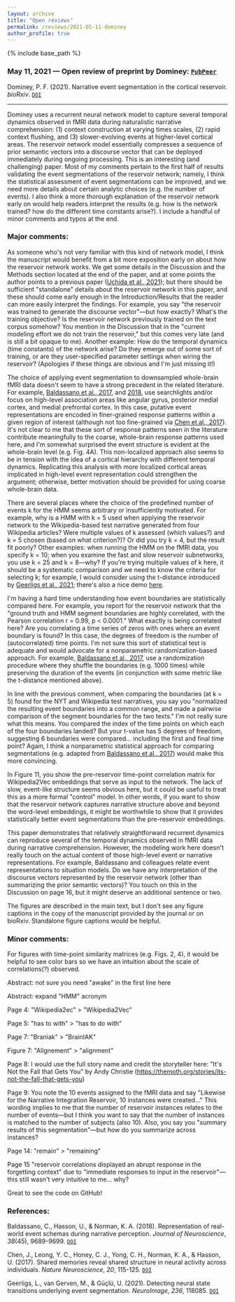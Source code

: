 ```yaml
---
layout: archive
title: "Open reviews"
permalink: /reviews/2021-05-11-dominey
author_profile: true
---
```


{% include base_path %}

### May 11, 2021 &mdash; Open review of preprint by Dominey: [`PubPeer`](https://pubpeer.com/publications/92952EA83F09F32F080C5D193EB132#1)
Dominey, P. F. (2021). Narrative event segmentation in the cortical reservoir. *bioRxiv*. [`DOI`](https://doi.org/10.1101/2021.04.23.441090)

---

Dominey uses a recurrent neural network model to capture several temporal dynamics observed in fMRI data during naturalistic narrative comprehension: (1) context construction at varying times scales, (2) rapid context flushing, and (3) slower-evolving events at higher-level cortical areas. The reservoir network model essentially compresses a sequence of prior semantic vectors into a discourse vector that can be deployed immediately during ongoing processing. This is an interesting (and challenging) paper. Most of my comments pertain to the first half of results validating the event segmentations of the reservoir network; namely, I think the statistical assessment of event segmentations can be improved, and we need more details about certain analytic choices (e.g. the number of events). I also think a more thorough explanation of the reservoir network early on would help readers interpret the results (e.g. how is the network trained? how do the different time constants arise?). I include a handful of minor comments and typos at the end.

### Major comments:

As someone who's not very familiar with this kind of network model, I think the manuscript would benefit from a bit more exposition early on about how the reservoir network works. We get some details in the Discussion and the Methods section located at the end of the paper, and at some points the author points to a previous paper ([Uchida et al., 2021](https://doi.org/10.1162/nol_a_00026)); but there should be sufficient "standalone" details about the reservoir network in this paper, and these should come early enough in the Introduction/Results that the reader can more easily interpret the findings. For example, you say "the reservoir was trained to generate the discourse vector"—but how exactly? What's the training objective? Is the reservoir network previously trained on the text corpus somehow? You mention in the Discussion that in the "current modeling effort we do not train the reservoir," but this comes very late (and is still a bit opaque to me). Another example: How do the temporal dynamics (time constants) of the network arise? Do they emerge out of some sort of training, or are they user-specified parameter settings when wiring the reservoir? (Apologies if these things are obvious and I'm just missing it!)

The choice of applying event segmentation to downsampled whole-brain fMRI data doesn't seem to have a strong precedent in the related literature. For example, [Baldassano et al., 2017](https://doi.org/10.1016/j.neuron.2017.06.041), and [2018](https://doi.org/10.1523/JNEUROSCI.0251-18.2018), use searchlights and/or focus on high-level association areas like angular gyrus, posterior medial cortex, and medial prefrontal cortex. In this case, putative event representations are encoded in finer-grained response patterns within a given region of interest (although not too fine-grained via [Chen et al., 2017](https://doi.org/10.1038/nn.4450)). It's not clear to me that these sort of response patterns seen in the literature contribute meaningfully to the coarse, whole-brain response patterns used here, and I'm somewhat surprised the event structure is evident at the whole-brain level (e.g. Fig. 4A). This non-localized approach also seems to be in tension with the idea of a cortical hierarchy with different temporal dynamics. Replicating this analysis with more localized cortical areas implicated in high-level event representation could strengthen the argument; otherwise, better motivation should be provided for using coarse whole-brain data.

There are several places where the choice of the predefined number of events k for the HMM seems arbitrary or insufficiently motivated. For example, why is a HMM with k = 5 used when applying the reservoir network to the Wikipedia-based test narrative generated from four Wikipedia articles? Were multiple values of k assessed (which values?) and k = 5 chosen (based on what criterion?)? Or did you try k = 4, but the result fit poorly? Other examples: when running the HMM on the fMRI data, you specify k = 10; when you examine the fast and slow reservoir subnetworks, you use k = 25 and k = 8—why? If you're trying multiple values of k here, it should be a systematic comparison and we need to know the criteria for selecting k; for example, I would consider using the t-distance introduced by [Geerligs et al., 2021](https://doi.org/10.1016/j.neuroimage.2021.118085); there's also a nice demo [here](https://naturalistic-data.org/content/Event\_Segmentation.html).

I'm having a hard time understanding how event boundaries are statistically compared here. For example, you report for the reservoir network that the "ground truth and HMM segment boundaries are highly correlated, with the Pearson correlation r = 0.99, p < 0.0001." What exactly is being correlated here? Are you correlating a time series of zeros with ones where an event boundary is found? In this case, the degrees of freedom is the number of (autocorrelated) time points. I'm not sure this sort of statistical test is adequate and would advocate for a nonparametric randomization-based approach. For example, [Baldassano et al., 2017](https://doi.org/10.1016/j.neuron.2017.06.041), use a randomization procedure where they shuffle the boundaries (e.g. 1000 times) while preserving the duration of the events (in conjunction with some metric like the t-distance mentioned above).

In line with the previous comment, when comparing the boundaries (at k = 5) found for the NYT and Wikipedia test narratives, you say you "normalized the resulting event boundaries into a common range, and made a pairwise comparison of the segment boundaries for the two texts." I'm not really sure what this means. You compared the index of the time points on which each of the four boundaries landed? But your t-value has 5 degrees of freedom, suggesting 6 boundaries were compared… including the first and final time point? Again, I think a nonparametric statistical approach for comparing segmentations (e.g. adapted from [Baldassano et al., 2017](https://doi.org/10.1016/j.neuron.2017.06.041)) would make this more convincing.

In Figure 11, you show the pre-reservoir time-point correlation matrix for Wikipedia2Vec embeddings that serve as input to the network. The lack of slow, event-like structure seems obvious here, but it could be useful to treat this as a more formal "control" model. In other words, if you want to show that the reservoir network captures narrative structure above and beyond the word-level embeddings, it might be worthwhile to show that it provides statistically better event segmentations than the pre-reservoir embeddings.

This paper demonstrates that relatively straightforward recurrent dynamics can reproduce several of the temporal dynamics observed in fMRI data during narrative comprehension. However, the modeling work here doesn't really touch on the actual content of those high-level event or narrative representations. For example, Baldassano and colleagues relate event representations to situation models. Do we have any interpretation of the discourse vectors represented by the reservoir network (other than summarizing the prior semantic vectors)? You touch on this in the Discussion on page 16, but it might deserve an additional sentence or two.

The figures are described in the main text, but I don't see any figure captions in the copy of the manuscript provided by the journal or on bioRxiv. Standalone figure captions would be helpful.

### Minor comments:

For figures with time-point similarity matrices (e.g. Figs. 2, 4), it would be helpful to see color bars so we have an intuition about the scale of correlations(?) observed.

Abstract: not sure you need "awake" in the first line here

Abstract: expand "HMM" acronym

Page 4: "Wikipedia2ec" > "Wikipedia2Vec"

Page 5: "has to with" > "has to do with"

Page 7: "Braniak" > "BrainIAK"

Figure 7: "Alignement" > "alignment"

Page 8: I would use the full story name and credit the storyteller here: "It's Not the Fall that Gets You" by Andy Christie (https://themoth.org/stories/its-not-the-fall-that-gets-you)

Page 9: You note the 10 events assigned to the fMRI data and say "Likewise for the Narrative Integration Reservoir, 10 instances were created…" This wording implies to me that the number of reservoir instances relates to the number of events—but I think you want to say that the number of instances is matched to the number of subjects (also 10). Also, you say you "summary results of this segmentation"—but how do you summarize across instances?

Page 14: "remain" > "remaining"

Page 15 "reservoir correlations displayed an abrupt response in the forgetting context" due to "immediate responses to input in the reservoir"—this still wasn't very intuitive to me… why?

Great to see the code on GitHub!

### References:

Baldassano, C., Hasson, U., & Norman, K. A. (2018). Representation of real-world event schemas during narrative perception. *Journal of Neuroscience*, *38*(45), 9689-9699. [`DOI`](https://doi.org/10.1523/JNEUROSCI.0251-18.2018)

Chen, J., Leong, Y. C., Honey, C. J., Yong, C. H., Norman, K. A., & Hasson, U. (2017). Shared memories reveal shared structure in neural activity across individuals. *Nature Neuroscience*, *20*, 115-125. [`DOI`](https://doi.org/10.1038/nn.4450)

Geerligs, L., van Gerven, M., & Güçlü, U. (2021). Detecting neural state transitions underlying event segmentation. *NeuroImage*, *236*, 118085. [`DOI`](https://doi.org/10.1016/j.neuroimage.2021.118085)

